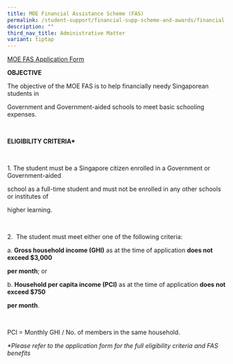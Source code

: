 ```yaml
---
title: MOE Financial Assistance Scheme (FAS)
permalink: /student-support/financial-supp-scheme-and-awards/financial-assistance-schemes/
description: ""
third_nav_title: Administrative Matter
variant: tiptap
---
```

<p><a href="https://go.gov.sg/moe-efas" rel="noopener nofollow" target="_blank">MOE FAS Application Form</a>
</p>
<p><strong>OBJECTIVE</strong>
</p>
<p>The objective of the MOE FAS is to help financially needy Singaporean
students in</p>
<p>Government and Government-aided schools to meet basic schooling expenses.</p>
<p>&nbsp;</p>
<p><strong>ELIGIBILITY CRITERIA*</strong>
</p>
<p><strong>&nbsp;</strong>
</p>
<p>1. The student must be a Singapore citizen enrolled in a Government or
Government-aided</p>
<p>school as a full-time student and must not be enrolled in any other schools
or institutes of</p>
<p>higher learning.</p>
<p>&nbsp;</p>
<p>2.&nbsp; The student must meet either one of the following criteria:</p>
<p>a. <strong>Gross household income (GHI)</strong> as at the time of application <strong>does not exceed $3,000</strong>
</p>
<p><strong>per month</strong>; or</p>
<p>b. <strong>Household per capita income (PCI)</strong> as at the time of
application <strong>does not exceed $750</strong>
</p>
<p><strong>per month</strong>.</p>
<p>&nbsp;</p>
<p>PCI = Monthly GHI / No. of members in the same household.</p>
<p><em>*Please refer to the application form for the full eligibility criteria and FAS benefits</em>
</p>